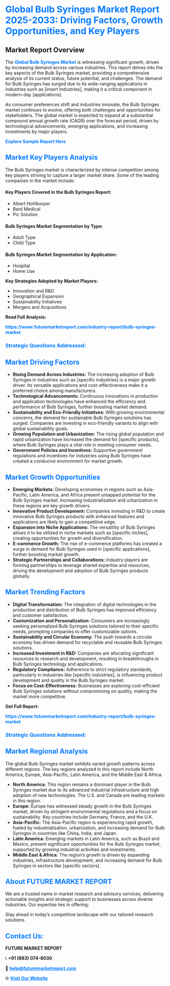 <h1 style="color: #007BFF;">Global Bulb Syringes Market Report 2025-2033: Driving Factors, Growth Opportunities, and Key Players</h1>

<section id="overview">
<h2>Market Report Overview</h2>
<p>The <a href="https://www.futuremarketreport.com/industry-report/bulb-syringes-market" style="color: #007BFF; text-decoration: none;"><strong>Global Bulb Syringes Market</strong></a> is witnessing significant growth, driven by increasing demand across various industries. This report delves into the key aspects of the Bulb Syringes market, providing a comprehensive analysis of its current status, future potential, and challenges. The demand for Bulb Syringes has surged due to its wide-ranging applications in industries such as [insert industries], making it a critical component in modern-day [applications].</p>
<p>As consumer preferences shift and industries innovate, the Bulb Syringes market continues to evolve, offering both challenges and opportunities for stakeholders. The global market is expected to expand at a substantial compound annual growth rate (CAGR) over the forecast period, driven by technological advancements, emerging applications, and increasing investments by major players.</p>
</section>

<section id="overview">
<p><a href="https://www.futuremarketreport.com/request-sample/reportId=55718" style="color: #007BFF; text-decoration: none;"><strong>Explore Sample Report Here</strong></a></p>
</section>

<section id="key-players">
<h2 style="color: #007BFF;">Market Key Players Analysis</h2>
<p>The Bulb Syringes market is characterized by intense competition among key players striving to capture a larger market share. Some of the leading companies in the market include:</p>
<h4>Key Players Covered in the Bulb Syringes Report:</h4>
<ul><li>Albert Hohlkorper</li><li>Bard Medical</li><li>Pic Solution</li></ul>
<h4>Bulb Syringes Market Segmentation by Type:</h4>
<ul><li>Adult Type</li><li>Child Type</li></ul>

<h4>Bulb Syringes Market Segmentation by Application:</h4>
<ul><li>Hospital</li><li>Home Use</li></ul>
<p><strong>Key Strategies Adopted by Market Players:</strong></p>
<ul>
<li>Innovation and R&D</li>
<li>Geographical Expansion</li>
<li>Sustainability Initiatives</li>
<li>Mergers and Acquisitions</li>
</ul>
</section>

<section>
<p><strong>Read Full Analysis: </strong></p><a href="https://www.futuremarketreport.com/industry-report/bulb-syringes-market" style="color: #007BFF; text-decoration: none;"><strong>https://www.futuremarketreport.com/industry-report/bulb-syringes-market</strong></a>
<h3 style="color: #007BFF;">Strategic Questions Addressed:</h3>
</section>

<section id="driving-factors">
<h2 style="color: #007BFF;">Market Driving Factors</h2>
<ul>
<li><strong>Rising Demand Across Industries:</strong> The increasing adoption of Bulb Syringes in industries such as [specific industries] is a major growth driver. Its versatile applications and cost-effectiveness make it a preferred choice among manufacturers.</li>
<li><strong>Technological Advancements:</strong> Continuous innovations in production and application technologies have enhanced the efficiency and performance of Bulb Syringes, further boosting market demand.</li>
<li><strong>Sustainability and Eco-Friendly Initiatives:</strong> With growing environmental concerns, the demand for sustainable Bulb Syringes solutions has surged. Companies are investing in eco-friendly variants to align with global sustainability goals.</li>
<li><strong>Growing Population and Urbanization:</strong> The rising global population and rapid urbanization have increased the demand for [specific products], where Bulb Syringes plays a vital role in meeting consumer needs.</li>
<li><strong>Government Policies and Incentives:</strong> Supportive government regulations and incentives for industries using Bulb Syringes have created a conducive environment for market growth.</li>
</ul>
</section>

<section id="growth-opportunities">
<h2 style="color: #007BFF;">Market Growth Opportunities</h2>
<ul>
<li><strong>Emerging Markets:</strong> Developing economies in regions such as Asia-Pacific, Latin America, and Africa present untapped potential for the Bulb Syringes market. Increasing industrialization and urbanization in these regions are key growth drivers.</li>
<li><strong>Innovative Product Development:</strong> Companies investing in R&D to create innovative Bulb Syringes products with enhanced features and applications are likely to gain a competitive edge.</li>
<li><strong>Expansion into Niche Applications:</strong> The versatility of Bulb Syringes allows it to be utilized in niche markets such as [specific niches], creating opportunities for growth and diversification.</li>
<li><strong>E-commerce Growth:</strong> The rise of e-commerce platforms has created a surge in demand for Bulb Syringes used in [specific applications], further boosting market growth.</li>
<li><strong>Strategic Partnerships and Collaborations:</strong> Industry players are forming partnerships to leverage shared expertise and resources, driving the development and adoption of Bulb Syringes products globally.</li>
</ul>
</section>

<section id="trending-factors">
<h2 style="color: #007BFF;">Market Trending Factors</h2>
<ul>
<li><strong>Digital Transformation:</strong> The integration of digital technologies in the production and distribution of Bulb Syringes has improved efficiency and customer satisfaction.</li>
<li><strong>Customization and Personalization:</strong> Consumers are increasingly seeking personalized Bulb Syringes solutions tailored to their specific needs, prompting companies to offer customizable options.</li>
<li><strong>Sustainability and Circular Economy:</strong> The push towards a circular economy has driven demand for recyclable and reusable Bulb Syringes solutions.</li>
<li><strong>Increased Investment in R&D:</strong> Companies are allocating significant resources to research and development, resulting in breakthroughs in Bulb Syringes technology and applications.</li>
<li><strong>Regulatory Compliance:</strong> Adherence to strict regulatory standards, particularly in industries like [specific industries], is influencing product development and quality in the Bulb Syringes market.</li>
<li><strong>Focus on Cost-Effectiveness:</strong> Businesses are exploring cost-efficient Bulb Syringes solutions without compromising on quality, making the market more competitive.</li>
</ul>
</section>

<section>
<p><strong>Get Full Report: </strong></p><a href="https://www.futuremarketreport.com/industry-report/bulb-syringes-market" style="color: #007BFF; text-decoration: none;"><strong>https://www.futuremarketreport.com/industry-report/bulb-syringes-market</strong></a>
<h3 style="color: #007BFF;">Strategic Questions Addressed:</h3>
</section>


<section id="regional-analysis">
<h2 style="color: #007BFF;">Market Regional Analysis</h2>
<p>The global Bulb Syringes market exhibits varied growth patterns across different regions. The key regions analyzed in this report include North America, Europe, Asia-Pacific, Latin America, and the Middle East & Africa:</p>
<ul>
<li><strong>North America:</strong> This region remains a dominant player in the Bulb Syringes market due to its advanced industrial infrastructure and high adoption of new technologies. The U.S. and Canada are leading markets in this region.</li>
<li><strong>Europe:</strong> Europe has witnessed steady growth in the Bulb Syringes market, driven by stringent environmental regulations and a focus on sustainability. Key countries include Germany, France, and the U.K.</li>
<li><strong>Asia-Pacific:</strong> The Asia-Pacific region is experiencing rapid growth, fueled by industrialization, urbanization, and increasing demand for Bulb Syringes in countries like China, India, and Japan.</li>
<li><strong>Latin America:</strong> Emerging markets in Latin America, such as Brazil and Mexico, present significant opportunities for the Bulb Syringes market, supported by growing industrial activities and investments.</li>
<li><strong>Middle East & Africa:</strong> The region’s growth is driven by expanding industries, infrastructure development, and increasing demand for Bulb Syringes in sectors like [specific sectors].</li>
</ul>
</section>

<footer>
<h2 style="color: #007BFF;">About FUTURE MARKET REPORT</h2>
<p>We are a trusted name in market research and advisory services, delivering actionable insights and strategic support to businesses across diverse industries. Our expertise lies in offering:</p>

<p>Stay ahead in today’s competitive landscape with our tailored research solutions.</p>

<h2 style="color: #007BFF;">Contact Us:</h2>
<p><strong>FUTURE MARKET REPORT</strong></p>
<p>📞 <strong>+91 (883) 074-8030</strong></p>
<p>📧 <strong><a href="mailto:help@futuremarketreport.com" style="color: #007BFF;">help@futuremarketreport.com</a></strong></p>
<p>🌐 <strong><a href="https://www.futuremarketreport.com/" style="color: #007BFF;">Visit Our Website</a></strong></p>
</footer>